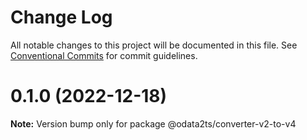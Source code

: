 # Change Log

All notable changes to this project will be documented in this file.
See [Conventional Commits](https://conventionalcommits.org) for commit guidelines.

# 0.1.0 (2022-12-18)

**Note:** Version bump only for package @odata2ts/converter-v2-to-v4

